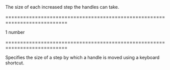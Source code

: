 <!--**
/*-------------------------------------------
    Auto-generated file. Do not modify.
-------------------------------------------

**-->
<!--d-->The size of each increased step the handles can take.<!--/d-->
===========================================================================
<!--default-->1<!--/default-->
<!--type-->number<!--/type-->
===========================================================================

<!--shortDescription-->
Specifies the size of a step by which a handle is moved using a keyboard shortcut.
<!--/shortDescription-->

<!--fullDescription-->

<!--/fullDescription-->